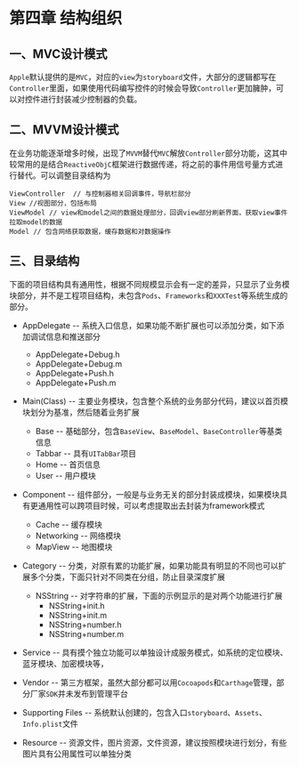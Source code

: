 # 第四章 结构组织

## 一、MVC设计模式

`Apple`默认提供的是`MVC`，对应的`view`为`storyboard`文件，大部分的逻辑都写在`Controller`里面，如果使用代码编写控件的时候会导致`Controller`更加臃肿，可以对控件进行封装减少控制器的负载。

## 二、MVVM设计模式

在业务功能逐渐增多时候，出现了`MVVM`替代`MVC`解放`Controller`部分功能，这其中较常用的是结合`ReactiveObjC`框架进行数据传递，将之前的事件用信号量方式进行替代。可以调整目录结构为

```
ViewController  // 与控制器相关回调事件，导航栏部分
View //视图部分，包括布局
ViewModel // view和model之间的数据处理部分，回调view部分刷新界面，获取view事件拉取model的数据
Model // 包含网络获取数据，缓存数据和对数据操作
```

## 三、目录结构

下面的项目结构具有通用性，根据不同规模显示会有一定的差异，只显示了业务模块部分，并不是工程项目结构，未包含`Pods`、`Frameworks`和`XXXTest`等系统生成的部分。

* AppDelegate -- 系统入口信息，如果功能不断扩展也可以添加分类，如下添加调试信息和推送部分
    * AppDelegate+Debug.h
    * AppDelegate+Debug.m
    * AppDelegate+Push.h
    * AppDelegate+Push.m

* Main(Class) -- 主要业务模块，包含整个系统的业务部分代码，建议以首页模块划分为基准，然后随着业务扩展
    * Base -- 基础部分，包含`BaseView`、`BaseModel`、`BaseController`等基类信息
    * Tabbar -- 具有`UITabBar`项目
    * Home -- 首页信息
    * User -- 用户模块

* Component -- 组件部分，一般是与业务无关的部分封装成模块，如果模块具有更通用性可以跨项目时候，可以考虑提取出去封装为framework模式
    * Cache -- 缓存模块
    * Networking -- 网络模块
    * MapView -- 地图模块

* Category -- 分类，对原有累的功能扩展，如果功能具有明显的不同也可以扩展多个分类，下面只针对不同类在分组，防止目录深度扩展
    * NSString -- 对字符串的扩展，下面的示例显示的是对两个功能进行扩展
        * NSString+init.h
        * NSString+init.m
        * NSString+number.h
        * NSString+number.m

* Service -- 具有摸个独立功能可以单独设计成服务模式，如系统的定位模块、蓝牙模块、加密模块等，

* Vendor -- 第三方框架，虽然大部分都可以用`Cocoapods`和`Carthage`管理，部分厂家`SDK`并未发布到管理平台

* Supporting Files -- 系统默认创建的，包含入口`storyboard`、`Assets`、`Info.plist`文件

* Resource -- 资源文件，图片资源，文件资源，建议按照模块进行划分，有些图片具有公用属性可以单独分类
